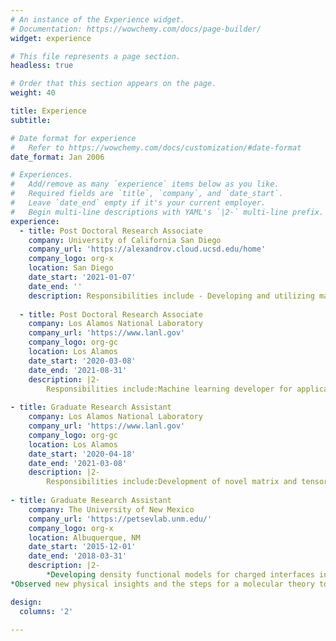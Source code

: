 ```yaml
---
# An instance of the Experience widget.
# Documentation: https://wowchemy.com/docs/page-builder/
widget: experience

# This file represents a page section.
headless: true

# Order that this section appears on the page.
weight: 40

title: Experience
subtitle:

# Date format for experience
#   Refer to https://wowchemy.com/docs/customization/#date-format
date_format: Jan 2006

# Experiences.
#   Add/remove as many `experience` items below as you like.
#   Required fields are `title`, `company`, and `date_start`.
#   Leave `date_end` empty if it's your current employer.
#   Begin multi-line descriptions with YAML's `|2-` multi-line prefix.
experience:
  - title: Post Doctoral Research Associate
    company: University of California San Diego
    company_url: 'https://alexandrov.cloud.ucsd.edu/home'
    company_logo: org-x
    location: San Diego
    date_start: '2021-01-07'
    date_end: ''
    description: Responsibilities include - Developing and utilizing machine learning approaches for accurate detection of mutational signatures in human cancer.
        
  - title: Post Doctoral Research Associate
    company: Los Alamos National Laboratory
    company_url: 'https://www.lanl.gov'
    company_logo: org-gc
    location: Los Alamos
    date_start: '2020-03-08'
    date_end: '2021-08-31'
    description: |2-
        Responsibilities include:Machine learning developer for applications in a) Epigenetics, specifically breathing dynamics of DNA , b)Chemical Physics and c) Computational Fluid and Solid Mechanics. Specialized in unsupervised machine learning, which involves identification of latent dimensions using  Matrix and Tensor Decomposition, Graph-based clustering techniques and Natural Language Processing.
        
- title: Graduate Research Assistant 
    company: Los Alamos National Laboratory
    company_url: 'https://www.lanl.gov'
    company_logo: org-gc
    location: Los Alamos
    date_start: '2020-04-18'
    date_end: '2021-03-08'
    description: |2-
        Responsibilities include:Development of novel matrix and tensor factorization techniques for applications in chemo metrics and phase transitions
        
- title: Graduate Research Assistant 
    company: The University of New Mexico
    company_url: 'https://petsevlab.unm.edu/'
    company_logo: org-x
    location: Albuquerque, NM
    date_start: '2015-12-01'
    date_end: '2018-03-31'
    description: |2-
        *Developing density functional models for charged interfaces involving electrolyte solutions; Built a python framework for classical density functional theory coupled with surface charge regulation; model treats solvent explicitly and accounts surface charge basing on thermodynamic chemical equilibrium. 
*Observed new physical insights and the steps for a molecular theory to address important features like the role of non-columbic interactions - ionic solvation and surface-ion interactions, on the actual electrostatics of the system i.e. the electric double layer.

design:
  columns: '2'
  
---
```

